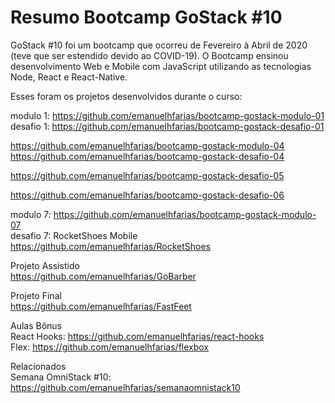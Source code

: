 # Resumo Bootcamp GoStack #10

GoStack #10 foi um bootcamp que ocorreu de Fevereiro à Abril de 2020 (teve que ser estendido devido ao COVID-19).
O Bootcamp ensinou desenvolvimento Web e Mobile com JavaScript utilizando as tecnologias Node, React e React-Native.

Esses foram os projetos desenvolvidos durante o curso:

modulo 1:  https://github.com/emanuelhfarias/bootcamp-gostack-modulo-01  
desafio 1: https://github.com/emanuelhfarias/bootcamp-gostack-desafio-01  

https://github.com/emanuelhfarias/bootcamp-gostack-modulo-04  
https://github.com/emanuelhfarias/bootcamp-gostack-desafio-04  

https://github.com/emanuelhfarias/bootcamp-gostack-desafio-05  

https://github.com/emanuelhfarias/bootcamp-gostack-desafio-06  

modulo 7: https://github.com/emanuelhfarias/bootcamp-gostack-modulo-07  
desafio 7: RocketShoes Mobile https://github.com/emanuelhfarias/RocketShoes  

Projeto Assistido  
https://github.com/emanuelhfarias/GoBarber  

Projeto Final  
https://github.com/emanuelhfarias/FastFeet  

Aulas Bônus  
React Hooks: https://github.com/emanuelhfarias/react-hooks  
Flex: https://github.com/emanuelhfarias/flexbox  

Relacionados  
Semana OmniStack #10: https://github.com/emanuelhfarias/semanaomnistack10  
